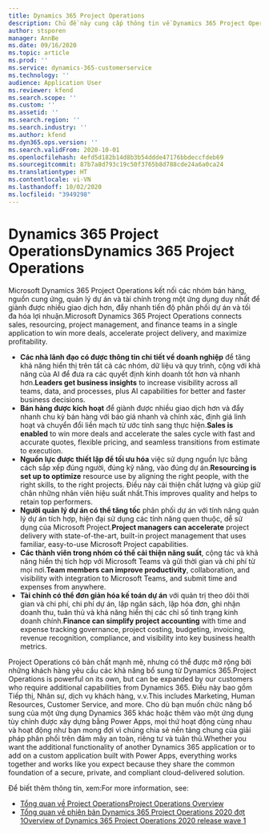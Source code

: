 ```yaml
---
title: Dynamics 365 Project Operations
description: Chủ đề này cung cấp thông tin về Dynamics 365 Project Operations.
author: stsporen
manager: AnnBe
ms.date: 09/16/2020
ms.topic: article
ms.prod: ''
ms.service: dynamics-365-customerservice
ms.technology: ''
audience: Application User
ms.reviewer: kfend
ms.search.scope: ''
ms.custom: ''
ms.assetid: ''
ms.search.region: ''
ms.search.industry: ''
ms.author: kfend
ms.dyn365.ops.version: ''
ms.search.validFrom: 2020-10-01
ms.openlocfilehash: 4efd5d182b14d8b3b54ddde47176bbdeccfdeb69
ms.sourcegitcommit: 87b7a8d793c19c50f3765b8d788cde24a6a0ca24
ms.translationtype: HT
ms.contentlocale: vi-VN
ms.lasthandoff: 10/02/2020
ms.locfileid: "3949298"
---
```

# <a name="dynamics-365-project-operations"></a><span data-ttu-id="80529-103">Dynamics 365 Project Operations</span><span class="sxs-lookup"><span data-stu-id="80529-103">Dynamics 365 Project Operations</span></span>

<span data-ttu-id="80529-104">Microsoft Dynamics 365 Project Operations kết nối các nhóm bán hàng, nguồn cung ứng, quản lý dự án và tài chính trong một ứng dụng duy nhất để giành được nhiều giao dịch hơn, đẩy nhanh tiến độ phân phối dự án và tối đa hóa lợi nhuận.</span><span class="sxs-lookup"><span data-stu-id="80529-104">Microsoft Dynamics 365 Project Operations connects sales, resourcing, project management, and finance teams in a single application to win more deals, accelerate project delivery, and maximize profitability.</span></span>

-   <span data-ttu-id="80529-105">**Các nhà lãnh đạo có được thông tin chi tiết về doanh nghiệp** để tăng khả năng hiển thị trên tất cả các nhóm, dữ liệu và quy trình, cộng với khả năng của AI để đưa ra các quyết định kinh doanh tốt hơn và nhanh hơn.</span><span class="sxs-lookup"><span data-stu-id="80529-105">**Leaders get business insights** to increase visibility across all teams, data, and processes, plus AI capabilities for better and faster business decisions.</span></span>
-   <span data-ttu-id="80529-106">**Bán hàng được kích hoạt** để giành được nhiều giao dịch hơn và đẩy nhanh chu kỳ bán hàng với báo giá nhanh và chính xác, định giá linh hoạt và chuyển đổi liền mạch từ ước tính sang thực hiện.</span><span class="sxs-lookup"><span data-stu-id="80529-106">**Sales is enabled** to win more deals and accelerate the sales cycle with fast and accurate quotes, flexible pricing, and seamless transitions from estimate to execution.</span></span>
-   <span data-ttu-id="80529-107">**Nguồn lực được thiết lập để tối ưu hóa** việc sử dụng nguồn lực bằng cách sắp xếp đúng người, đúng kỹ năng, vào đúng dự án.</span><span class="sxs-lookup"><span data-stu-id="80529-107">**Resourcing is set up to optimize** resource use by aligning the right people, with the right skills, to the right projects.</span></span> <span data-ttu-id="80529-108">Điều này cải thiện chất lượng và giúp giữ chân những nhân viên hiệu suất nhất.</span><span class="sxs-lookup"><span data-stu-id="80529-108">This improves quality and helps to retain top performers.</span></span>
-   <span data-ttu-id="80529-109">**Người quản lý dự án có thể tăng tốc** phân phối dự án với tính năng quản lý dự án tích hợp, hiện đại sử dụng các tính năng quen thuộc, dễ sử dụng của Microsoft Project.</span><span class="sxs-lookup"><span data-stu-id="80529-109">**Project managers can accelerate** project delivery with state-of-the-art, built-in project management that uses familiar, easy-to-use Microsoft Project capabilities.</span></span>
-   <span data-ttu-id="80529-110">**Các thành viên trong nhóm có thể cải thiện năng suất**, cộng tác và khả năng hiển thị tích hợp với Microsoft Teams và gửi thời gian và chi phí từ mọi nơi.</span><span class="sxs-lookup"><span data-stu-id="80529-110">**Team members can improve productivity**, collaboration, and visibility with integration to Microsoft Teams, and submit time and expenses from anywhere.</span></span>
-   <span data-ttu-id="80529-111">**Tài chính có thể đơn giản hóa kế toán dự án** với quản trị theo dõi thời gian và chi phí, chi phí dự án, lập ngân sách, lập hóa đơn, ghi nhận doanh thu, tuân thủ và khả năng hiển thị các chỉ số tình trạng kinh doanh chính.</span><span class="sxs-lookup"><span data-stu-id="80529-111">**Finance can simplify project accounting** with time and expense tracking governance, project costing, budgeting, invoicing, revenue recognition, compliance, and visibility into key business health metrics.</span></span>

<span data-ttu-id="80529-112">Project Operations có bản chất mạnh mẽ, nhưng có thể được mở rộng bởi những khách hàng yêu cầu các khả năng bổ sung từ Dynamics 365.</span><span class="sxs-lookup"><span data-stu-id="80529-112">Project Operations is powerful on its own, but can be expanded by our customers who require additional capabilities from Dynamics 365.</span></span> <span data-ttu-id="80529-113">Điều này bao gồm Tiếp thị, Nhân sự, dịch vụ khách hàng, v.v.</span><span class="sxs-lookup"><span data-stu-id="80529-113">This includes Marketing, Human Resources, Customer Service, and more.</span></span> <span data-ttu-id="80529-114">Cho dù bạn muốn chức năng bổ sung của một ứng dụng Dynamics 365 khác hoặc thêm vào một ứng dụng tùy chỉnh được xây dựng bằng Power Apps, mọi thứ hoạt động cùng nhau và hoạt động như bạn mong đợi vì chúng chia sẻ nền tảng chung của giải pháp phân phối trên đám mây an toàn, riêng tư và tuân thủ.</span><span class="sxs-lookup"><span data-stu-id="80529-114">Whether you want the additional functionality of another Dynamics 365 application or to add on a custom application built with Power Apps, everything works together and works like you expect because they share the common foundation of a secure, private, and compliant cloud-delivered solution.</span></span>

<span data-ttu-id="80529-115">Để biết thêm thông tin, xem:</span><span class="sxs-lookup"><span data-stu-id="80529-115">For more information, see:</span></span>

- [<span data-ttu-id="80529-116">Tổng quan về Project Operations</span><span class="sxs-lookup"><span data-stu-id="80529-116">Project Operations Overview</span></span>](https://dynamics.microsoft.com/en-us/project-operations/overview/)
- [<span data-ttu-id="80529-117">Tổng quan về phiên bản Dynamics 365 Project Operations 2020 đợt 1</span><span class="sxs-lookup"><span data-stu-id="80529-117">Overview of Dynamics 365 Project Operations 2020 release wave 1</span></span>](https://docs.microsoft.com/dynamics365-release-plan/2020wave1/dynamics365-project-operations/)

